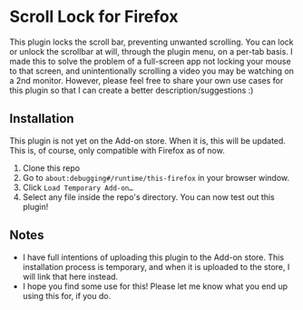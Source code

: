 # Scroll Lock for Firefox

This plugin locks the scroll bar, preventing unwanted scrolling. You can lock or unlock the scrollbar at will, through the plugin menu, on a per-tab basis. I made this to solve the problem of a full-screen app not locking your mouse to that screen, and unintentionally scrolling a video you may be watching on a 2nd monitor. However, please feel free to share your own use cases for this plugin so that I can create a better description/suggestions :)

## Installation

This plugin is not yet on the Add-on store. When it is, this will be updated. This is, of course, only compatible with Firefox as of now.

1. Clone this repo
2. Go to `about:debugging#/runtime/this-firefox` in your browser window.
3. Click `Load Temporary Add-on…`
4. Select any file inside the repo's directory. You can now test out this plugin!

## Notes

- I have full intentions of uploading this plugin to the Add-on store. This installation process is temporary, and when it is uploaded to the store, I will link that here instead.
- I hope you find some use for this! Please let me know what you end up using this for, if you do.
